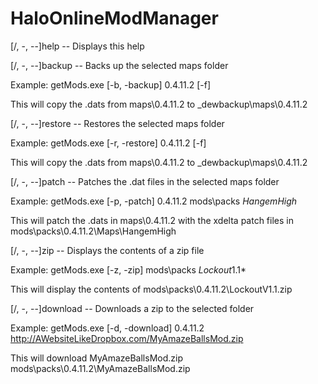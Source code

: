 # HaloOnlineModManager
[/, -, --]help -- Displays this help

[/, -, --]backup -- Backs up the selected maps folder
 
Example: getMods.exe [-b, -backup] 0.4.11.2 [-f]

This will copy the .dats from maps\0.4.11.2 to _dewbackup\maps\0.4.11.2


[/, -, --]restore -- Restores the selected maps folder
 
Example: getMods.exe [-r, -restore] 0.4.11.2 [-f]

This will copy the .dats from maps\0.4.11.2 to _dewbackup\maps\0.4.11.2


[/, -, --]patch -- Patches the .dat files in the selected maps folder
 
Example: getMods.exe [-p, -patch] 0.4.11.2 mods\packs *HangemHigh*

This will patch the .dats in maps\0.4.11.2 with the xdelta patch files in mods\packs\0.4.11.2\Maps\HangemHigh


[/, -, --]zip -- Displays the contents of a zip file

Example: getMods.exe [-z, -zip] mods\packs *Lockout*1.1*

This will display the contents of mods\packs\0.4.11.2\LockoutV1.1.zip


[/, -, --]download -- Downloads a zip to the selected folder

Example: getMods.exe [-d, -download] 0.4.11.2 http://AWebsiteLikeDropbox.com/MyAmazeBallsMod.zip

This will download MyAmazeBallsMod.zip mods\packs\0.4.11.2\MyAmazeBallsMod.zip
